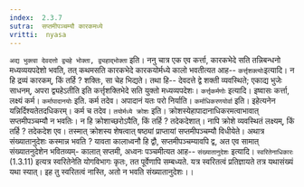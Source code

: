 ```yaml
---
index:  2.3.7
sutra:  सप्तमीपञ्चम्यौ कारकमध्ये
vritti:  nyasa
---
```


`अद्य भुक्त्वा देवदत्तो द्व्यहे भोक्ता, द्व्यहाद्भोक्ता` इति। ननु चात्र एक एव कर्त्ता, कारकभेदे सति तन्निबन्धनो मध्यव्ययपदेशो भवति, तत् कथमसति कारकभेदे कारकयोर्मध्ये कालो भवतीत्यत आह-- `कर्त्तृशक्त्योः`इत्यादि। न हि द्रव्यं कारकम्, किं तर्हि ? शक्तिः, सा चेह भिद्यते। तथा हि-- देवदत्ते द्वे शक्ती व्यवस्थिते; एकाद्य भुजेः साधनम्, अपरा द्व्यहेऽतीति इति कर्त्तृशक्तिभेदे सति युक्तो मध्यव्यपदेशः। `कर्त्तृकर्मणोः` इत्यादि। इष्वासः कर्त्ता, लक्ष्यं कर्म। `कर्मापादानयोः` इति. कर्म तदेव। अपादानं यतः परो निर्याति। `कर्माधिकरणयोर्वा` इति। इहेत्यनेन यन्निर्दिश्यतेतदधिकरम्। कर्म च तदेव। `तयोर्मध्ये क्रोशः` इति। क्रोशस्येहापादानाधिकरमत्वाभावात् सप्तमीपञ्चम्यौ न भवतिः। न हि क्रोशाच्छरोऽपैति, किं तर्हि ? तदेकदेशात्। नापि क्रोशे व्यवस्थितं लक्ष्यम्, किं तर्हि ? तदेकदेश एव। तस्मात् क्रोशस्य शेषत्वात् षष्ठ्यां प्राप्तायां सप्तमीपञ्चम्यौ विधीयेते। अथात्र संख्यातानुदेशः कस्मान्न भवति ? यावता कालाध्वनौ हि द्वौ, सप्तमीपञ्चम्यावपि द्व, अत एव सामात् संख्यातनुदेशेन भवितव्यम्- कालात् सप्तमी, अध्वनः पञ्चमीत्यत आह-- `संख्यातानुदेशः` इत्यादि। `स्वरितेनाधिकारः` (1.3.11) इत्यत्र स्वरितेनेति योगविभागः कृतः, तत पूर्वेणापि सम्बध्यते. यत्र स्वरितत्वं प्रतिज्ञायते तत्र यथासंख्यं यथा स्यात्। इह तु स्वरितत्वं नास्ति, अतो न भवति संख्यातानुदेशः।।

